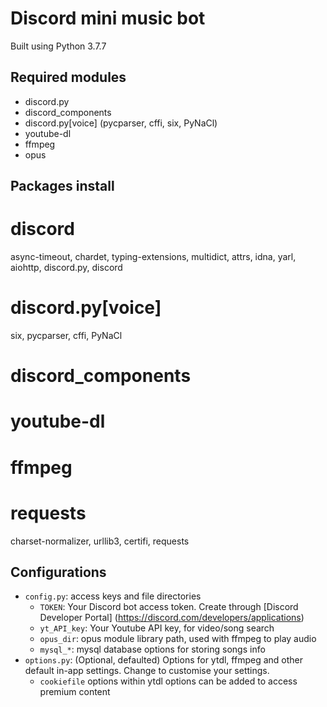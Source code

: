 # Discord mini music bot
Built using Python 3.7.7

## Required modules
- discord.py
- discord_components
- discord.py[voice] (pycparser, cffi, six, PyNaCl)
- youtube-dl
- ffmpeg
- opus

## Packages install
# discord
async-timeout, chardet, typing-extensions, multidict, attrs, idna, yarl, aiohttp, discord.py, discord
# discord.py[voice]
six, pycparser, cffi, PyNaCl
# discord_components
# youtube-dl
# ffmpeg
# requests
charset-normalizer, urllib3, certifi, requests

## Configurations
- `config.py`: access keys and file directories
    - `TOKEN`: Your Discord bot access token. Create through [Discord Developer Portal] (https://discord.com/developers/applications)
    - `yt_API_key`: Your Youtube API key, for video/song search
    - `opus_dir`: opus module library path, used with ffmpeg to play audio
    - `mysql_*`: mysql database options for storing songs info
- `options.py`: (Optional, defaulted) Options for ytdl, ffmpeg and other default in-app settings. Change to customise your settings.
    - `cookiefile` options within ytdl options can be added to access premium content
